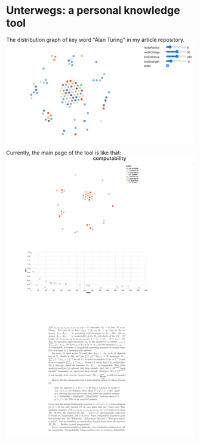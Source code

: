 Unterwegs: a personal knowledge tool
====================================

The distribution graph of key word "Alan Turing" in my article repository.
![Alan Turing](docs/images/alanturing.png?raw=true "Alan Turing")

Currently, the main page of the tool is like that:
![computability](docs/images/computability.png?raw=true "computability")
